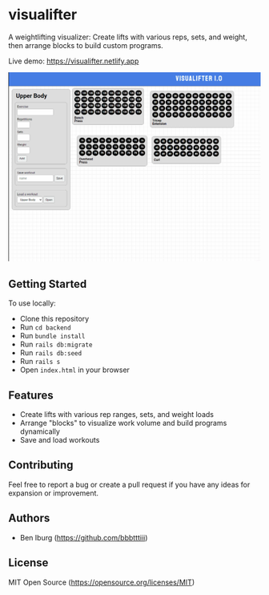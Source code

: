# visualifter
A weightlifting visualizer: Create lifts with various reps, sets, and weight, then arrange blocks to build custom programs.

Live demo: https://visualifter.netlify.app

![visualifter](frontend/images/visualifter-gif.gif "Visualifter")

## Getting Started

To use locally:
- Clone this repository
- Run `cd backend`
- Run `bundle install`
- Run `rails db:migrate`
- Run `rails db:seed`
- Run `rails s`
- Open `index.html` in your browser

## Features

- Create lifts with various rep ranges, sets, and weight loads
- Arrange "blocks" to visualize work volume and build programs dynamically
- Save and load workouts

## Contributing

Feel free to report a bug or create a pull request if you have any ideas for expansion or improvement.

## Authors

- Ben Iburg (https://github.com/bbbtttiii)

## License

MIT Open Source (https://opensource.org/licenses/MIT)